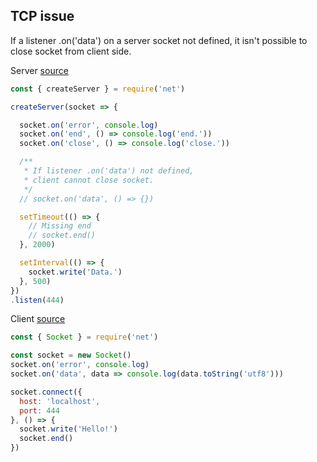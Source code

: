 ## TCP issue

If a listener .on('data') on a server socket not defined, it isn't possible to close socket from client side.

Server <a href="https://github.com/didkovsky/onend/tree/main/tcp/server.js">source</a>
``` javascript
const { createServer } = require('net')

createServer(socket => {

  socket.on('error', console.log)
  socket.on('end', () => console.log('end.'))
  socket.on('close', () => console.log('close.'))

  /**
   * If listener .on('data') not defined,
   * client cannot close socket.
   */
  // socket.on('data', () => {})

  setTimeout(() => {
    // Missing end
    // socket.end()
  }, 2000)

  setInterval(() => {
    socket.write('Data.')
  }, 500)
})
.listen(444)

```

Client <a href="https://github.com/didkovsky/onend/tree/main/tcp/client.js">source</a>
``` javascript
const { Socket } = require('net')

const socket = new Socket()
socket.on('error', console.log)
socket.on('data', data => console.log(data.toString('utf8')))

socket.connect({
  host: 'localhost',
  port: 444
}, () => {
  socket.write('Hello!')
  socket.end()
})

```
